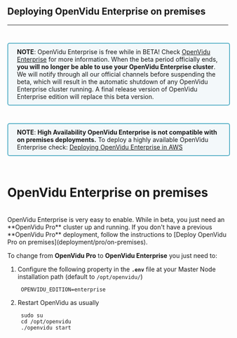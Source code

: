 <h2 id="section-title">Deploying OpenVidu Enterprise on premises</h2>
<hr>

<div style="
    display: table;
    border: 2px solid #0088aa9e;
    border-radius: 5px;
    width: 100%;
    margin-top: 40px;
    margin-bottom: 10px;
    padding: 10px 0;
    background-color: rgba(0, 136, 170, 0.04);"><div style="display: table-cell; vertical-align: middle">
    <i class="icon ion-android-alert" style="
    font-size: 50px;
    color: #0088aa;
    display: inline-block;
    padding-left: 25%;
"></i></div>
<div style="
    vertical-align: middle;
    display: table-cell;
    padding-left: 20px;
    padding-right: 20px;
    ">
<strong>NOTE</strong>: OpenVidu Enterprise is free while in BETA! Check <a href="openvidu-enterprise/" target="_blank">OpenVidu Enterprise</a> for more information. When the beta period officially ends, <strong>you will no longer be able to use your OpenVidu Enterprise cluster</strong>. We will notify through all our official channels before suspending the beta, which will result in the automatic shutdown of any OpenVidu Enterprise cluster running. A final release version of OpenVidu Enterprise edition will replace this beta version.
</div>
</div>

<div style="
    display: table;
    border: 2px solid #0088aa9e;
    border-radius: 5px;
    width: 100%;
    margin-top: 40px;
    margin-bottom: 10px;
    padding: 10px 0;
    background-color: rgba(0, 136, 170, 0.04);"><div style="display: table-cell; vertical-align: middle">
    <i class="icon ion-android-alert" style="
    font-size: 50px;
    color: #0088aa;
    display: inline-block;
    padding-left: 25%;
"></i></div>
<div style="
    vertical-align: middle;
    display: table-cell;
    padding-left: 20px;
    padding-right: 20px;
    ">
<strong>NOTE</strong>: <strong>High Availability OpenVidu Enterprise is not compatible with on premises deployments.</strong> To deploy a highly available OpenVidu Enterprise check: <a href="deployment/pro/enterprise-aws" target="_blank">Deploying OpenVidu Enterprise in AWS</a>
</div>
</div>

<br>

# OpenVidu Enterprise on premises

<br>
OpenVidu Enterprise is very easy to enable. While in beta, you just need an **OpenVidu Pro** cluster up and running. If you don't have a previous **OpenVidu Pro** deployment, follow the instructions to [Deploy OpenVidu Pro on premises](deployment/pro/on-premises).

To change from **OpenVidu Pro** to **OpenVidu Enterprise** you just need to:

1. Configure the following property in the **`.env`** file at your Master Node installation path (default to `/opt/openvidu/`)

        OPENVIDU_EDITION=enterprise

2. Restart OpenVidu as usually

        sudo su
        cd /opt/openvidu
        ./openvidu start
